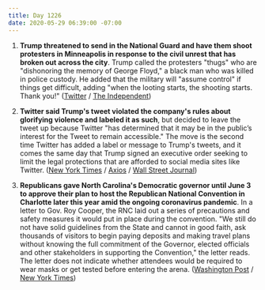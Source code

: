 ```yaml
---
title: Day 1226
date: 2020-05-29 06:39:00 -07:00
---
```


1. **Trump threatened to send in the National Guard and have them shoot protesters in Minneapolis in response to the civil unrest that has broken out across the city**. Trump called the protesters "thugs" who are "dishonoring the memory of George Floyd," a black man who was killed in police custody. He added that the military will "assume control" if things get difficult, adding "when the looting starts, the shooting starts. Thank you!" ([Twitter](https://twitter.com/realDonaldTrump/status/1266231100780744704) / [The Independent](https://www.independent.co.uk/news/world/americas/donald-trump-minneapolis-protests-george-floyd-looting-shoot-latest-a9538096.html))

2. **Twitter said Trump's tweet violated the company's rules about glorifying violence and labeled it as such**, but decided to leave the tweet up because Twitter "has determined that it may be in the public’s interest for the Tweet to remain accessible." The move is the second time Twitter has added a label or message to Trump's tweets, and it comes the same day that Trump signed an executive order seeking to limit the legal protections that are afforded to social media sites like Twitter. ([New York Times](https://www.nytimes.com/2020/05/29/technology/trump-twitter-minneapolis-george-floyd.html) / [Axios](https://www.axios.com/twitter-trumps-minnesota-tweet-on-violated-rules-4369b2d5-24bb-429f-ab0d-94595f0f2986.html) / [Wall Street Journal](https://www.wsj.com/articles/twitter-hides-trump-tweet-for-glorifying-violence-11590743851))

3. **Republicans gave North Carolina's Democratic governor until June 3 to approve their plan to host the Republican National Convention in Charlotte later this year amid the ongoing coronavirus pandemic**. In a letter to Gov. Roy Cooper, the RNC laid out a series of precautions and safety measures it would put in place during the convention. "We still do not have solid guidelines from the State and cannot in good faith, ask thousands of visitors to begin paying deposits and making travel plans without knowing the full commitment of the Governor, elected officials and other stakeholders in supporting the Convention," the letter reads. The letter does not indicate whether attendees would be required to wear masks or get tested before entering the arena. ([Washington Post](https://www.washingtonpost.com/politics/republicans-pressure-north-carolina-officials-to-confirm-august-convention-by-wednesday/2020/05/28/cce12040-a13b-11ea-9590-1858a893bd59_story.html) / [New York Times](https://www.nytimes.com/2020/05/28/us/politics/republican-convention-trump-north-carolina.html))
